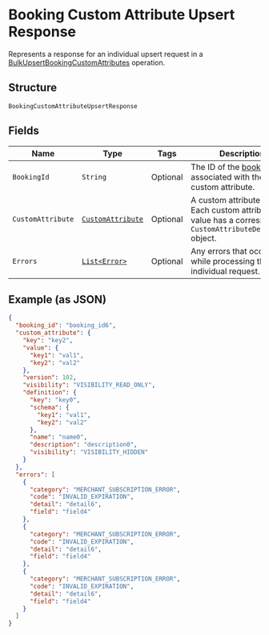 
# Booking Custom Attribute Upsert Response

Represents a response for an individual upsert request in a [BulkUpsertBookingCustomAttributes](../../doc/api/booking-custom-attributes.md#bulk-upsert-booking-custom-attributes) operation.

## Structure

`BookingCustomAttributeUpsertResponse`

## Fields

| Name | Type | Tags | Description | Getter |
|  --- | --- | --- | --- | --- |
| `BookingId` | `String` | Optional | The ID of the [booking](entity:Booking) associated with the custom attribute. | String getBookingId() |
| `CustomAttribute` | [`CustomAttribute`](../../doc/models/custom-attribute.md) | Optional | A custom attribute value. Each custom attribute value has a corresponding<br>`CustomAttributeDefinition` object. | CustomAttribute getCustomAttribute() |
| `Errors` | [`List<Error>`](../../doc/models/error.md) | Optional | Any errors that occurred while processing the individual request. | List<Error> getErrors() |

## Example (as JSON)

```json
{
  "booking_id": "booking_id6",
  "custom_attribute": {
    "key": "key2",
    "value": {
      "key1": "val1",
      "key2": "val2"
    },
    "version": 102,
    "visibility": "VISIBILITY_READ_ONLY",
    "definition": {
      "key": "key0",
      "schema": {
        "key1": "val1",
        "key2": "val2"
      },
      "name": "name0",
      "description": "description0",
      "visibility": "VISIBILITY_HIDDEN"
    }
  },
  "errors": [
    {
      "category": "MERCHANT_SUBSCRIPTION_ERROR",
      "code": "INVALID_EXPIRATION",
      "detail": "detail6",
      "field": "field4"
    },
    {
      "category": "MERCHANT_SUBSCRIPTION_ERROR",
      "code": "INVALID_EXPIRATION",
      "detail": "detail6",
      "field": "field4"
    },
    {
      "category": "MERCHANT_SUBSCRIPTION_ERROR",
      "code": "INVALID_EXPIRATION",
      "detail": "detail6",
      "field": "field4"
    }
  ]
}
```

